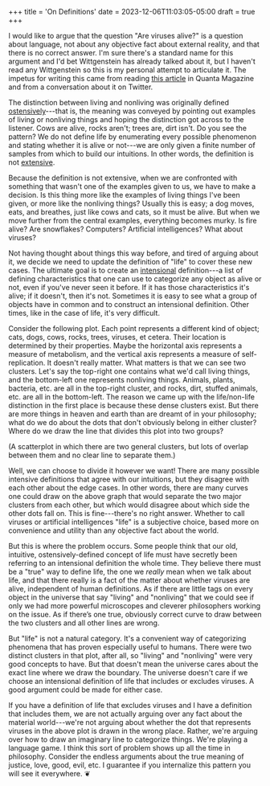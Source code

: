 +++
title = 'On Definitions'
date = 2023-12-06T11:03:05-05:00
draft = true
+++

I would like to argue that the question "Are viruses alive?" is a question about language, not about any objective fact about external reality, and that there is no correct answer. I'm sure there's a standard name for this argument and I'd bet Wittgenstein has already talked about it, but I haven't read any Wittgenstein so this is my personal attempt to articulate it. The impetus for writing this came from reading [this article](https://www.quantamagazine.org/what-is-life-its-vast-diversity-defies-easy-definition-20210309/) in Quanta Magazine and from a conversation about it on Twitter.

The distinction between living and nonliving was originally defined [ostensively](https://en.wikipedia.org/wiki/Ostensive_definition)---that is, the meaning was conveyed by pointing out examples of living or nonliving things and hoping the distinction got across to the listener. Cows are alive, rocks aren't; trees are, dirt isn't. Do you see the pattern? We do not define life by enumerating every possible phenomenon and stating whether it is alive or not---we are only given a finite number of samples from which to build our intuitions. In other words, the definition is not [extensive](https://en.wikipedia.org/wiki/Extensional_and_intensional_definitions).

Because the definition is not extensive, when we are confronted with something that wasn't one of the examples given to us, we have to make a decision. Is this thing more like the examples of living things I've been given, or more like the nonliving things? Usually this is easy; a dog moves, eats, and breathes, just like cows and cats, so it must be alive. But when we move further from the central examples, everything becomes murky. Is fire alive? Are snowflakes? Computers? Artificial intelligences? What about viruses?

Not having thought about things this way before, and tired of arguing about it, we decide we need to update the definition of "life" to cover these new cases. The ultimate goal is to create an [intensional](https://en.wikipedia.org/wiki/Extensional_and_intensional_definitions) definition---a list of defining characteristics that one can use to categorize any object as alive or not, even if you've never seen it before. If it has those characteristics it's alive; if it doesn't, then it's not. Sometimes it is easy to see what a group of objects have in common and to construct an intensional definition. Other times, like in the case of life, it's very difficult.

Consider the following plot. Each point represents a different kind of object; cats, dogs, cows, rocks, trees, viruses, et cetera. Their location is determined by their properties. Maybe the horizontal axis represents a measure of metabolism, and the vertical axis represents a measure of self-replication. It doesn't really matter. What matters is that we can see two clusters. Let's say the top-right one contains what we'd call living things, and the bottom-left one represents nonliving things. Animals, plants, bacteria, etc. are all in the top-right cluster, and rocks, dirt, stuffed animals, etc. are all in the bottom-left. The reason we came up with the life/non-life distinction in the first place is because these dense clusters exist. But there are more things in heaven and earth than are dreamt of in your philosophy; what do we do about the dots that don't obviously belong in either cluster? Where do we draw the line that divides this plot into two groups?

(A scatterplot in which there are two general clusters, but lots of overlap between them and no clear line to separate them.)

Well, we can choose to divide it however we want! There are many possible intensive definitions that agree with our intuitions, but they disagree with each other about the edge cases. In other words, there are many curves one could draw on the above graph that would separate the two major clusters from each other, but which would disagree about which side the other dots fall on. This is fine---there's no right answer. Whether to call viruses or artificial intelligences "life" is a subjective choice, based more on convenience and utility than any objective fact about the world.

But this is where the problem occurs. Some people think that our old, intuitive, ostensively-defined concept of life must have secretly been referring to an intensional definition the whole time. They believe there must be a "true" way to define life, the one we *really* mean when we talk about life, and that there really is a fact of the matter about whether viruses are alive, independent of human definitions. As if there are little tags on every object in the universe that say "living" and "nonliving" that we could see if only we had more powerful microscopes and cleverer philosophers working on the issue. As if there’s one true, obviously correct curve to draw between the two clusters and all other lines are wrong.

But "life" is not a natural category. It's a convenient way of categorizing phenomena that has proven especially useful to humans. There were two distinct clusters in that plot, after all, so "living" and "nonliving" were very good concepts to have. But that doesn't mean the universe cares about the exact line where we draw the boundary. The universe doesn't care if we choose an intensional definition of life that includes or excludes viruses. A good argument could be made for either case.

If you have a definition of life that excludes viruses and I have a definition that includes them, we are not actually arguing over any fact about the material world---we're not arguing about whether the dot that represents viruses in the above plot is drawn in the wrong place. Rather, we're arguing over how to draw an imaginary line to categorize things. We're playing a language game. I think this sort of problem shows up all the time in philosophy. Consider the endless arguments about the true meaning of justice, love, good, evil, etc. I guarantee if you internalize this pattern you will see it everywhere. &#x2766;
